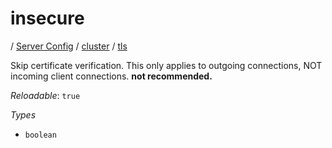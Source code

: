 # insecure

/ [Server Config](/ref/config/index.md) / [cluster](/ref/config/cluster/index.md) / [tls](/ref/config/cluster/tls/index.md) 

Skip certificate verification. This only applies to outgoing connections, NOT incoming client connections. **not recommended.**

*Reloadable*: `true`

*Types*

- `boolean`


